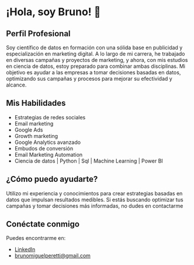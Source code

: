 # ¡Hola, soy Bruno! 👋

## Perfil Profesional
Soy científico de datos en formación con una sólida base en publicidad y especialización en marketing digital. A lo largo de mi carrera, he trabajado en diversas campañas y proyectos de marketing, y ahora, con mis estudios en ciencia de datos, estoy preparado para combinar ambas disciplinas. Mi objetivo es ayudar a las empresas a tomar decisiones basadas en datos, optimizando sus campañas y procesos para mejorar su efectividad y alcance.

## Mis Habilidades
- Estrategias de redes sociales
- Email marketing
- Google Ads
- Growth marketing
- Google Analytics avanzado
- Embudos de conversión
- Email Marketing Automation
- Ciencia de datos | Python | Sql | Machine Learning | Power BI

## ¿Cómo puedo ayudarte?
Utilizo mi experiencia y conocimientos para crear estrategias basadas en datos que impulsan resultados medibles. Si estás buscando optimizar tus campañas y tomar decisiones más informadas, no dudes en contactarme

## Conéctate conmigo
Puedes encontrarme en:
- [LinkedIn](https://www.linkedin.com/in/bruno-peretti-4292a01a0/)
- brunomiguelperetti@gmail.com

